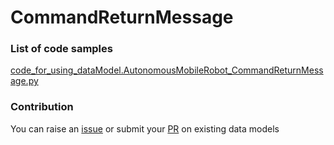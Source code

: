 # CommandReturnMessage

### List of code samples 

<!-- 50-List of code -->

<!-- [code entry](link) -->
[code_for_using_dataModel.AutonomousMobileRobot_CommandReturnMessage.py](https://github.com/smart-data-models/dataModel.AutonomousMobileRobot/blob/master/CommandReturnMessage/code/code_for_using_dataModel.AutonomousMobileRobot_CommandReturnMessage.py)


<!-- /50-List of code -->

### Contribution
You can raise an [issue](https://github.com/smart-data-models/dataModel.AutonomousMobileRobot/issues) or submit your [PR](https://github.com/smart-data-models/dataModel.AutonomousMobileRobot/pulls) on existing data models
